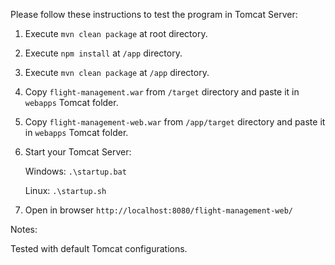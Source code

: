 Please follow these instructions to test the program in Tomcat Server:

1. Execute ``mvn clean package`` at root directory.

2. Execute ``npm install`` at ``/app`` directory.

3. Execute ``mvn clean package`` at ``/app`` directory.

4. Copy ``flight-management.war`` from ``/target`` directory and paste it in ``webapps`` Tomcat folder.

5. Copy ``flight-management-web.war`` from ``/app/target`` directory and paste it in ``webapps`` Tomcat folder.

6. Start your Tomcat Server:

    Windows: ``.\startup.bat``
    
    Linux: ``.\startup.sh``
    
7. Open in browser ``http://localhost:8080/flight-management-web/``

Notes:

Tested with default Tomcat configurations.